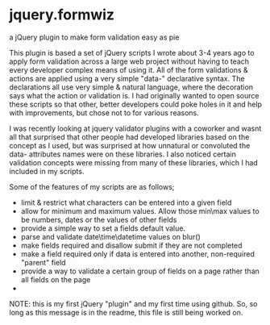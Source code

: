 jquery.formwiz
==============

a jQuery plugin to make form validation easy as pie

This plugin is based a set of jQuery scripts I wrote about 3-4 years ago to apply form validation across a large web project without having to teach every developer complex means of using it. All of the form validations & actions are applied using a very simple "data-" declarative syntax. The declarations all use very simple & natural language, where the decoration says what the action or validation is. I had originally wanted to open source these scripts so that other, better developers could poke holes in it and help with improvements, but chose not to for various reasons. 

I was recently looking at jquery validator plugins with a coworker and wasnt all that surprised that other people had developed libraries based on the concept as I used, but was surprised at how unnatural or convoluted the data- attributes names were on these libraries. I also noticed certain validation concepts were missing from many of these libraries, which I had included in my scripts. 

Some of the features of my scripts are as follows;
 - limit & restrict what characters can be entered into a given field
 - allow for minimum and maximum values. Allow those min\max values to be numbers, dates or the values of other fields
 - provide a simple way to set a fields default value.
 - parse and validate date\time\datetime values on blur()
 - make fields required and disallow submit if they are not completed
 - make a field required only if data is entered into another, non-required "parent" field
 - provide a way to validate a certain group of fields on a page rather than all fields on the page
 -



NOTE: this is my first jQuery "plugin" and my first time using github. So, so long as this message is in the readme, this file is still being worked on. 
